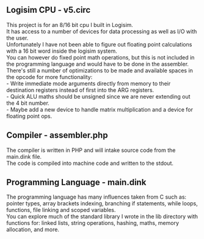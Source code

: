 ## Logisim CPU - v5.circ
This project is for an 8/16 bit cpu I built in Logisim.  
It has access to a number of devices for data processing as well as I/O with the user.  
Unfortunately I have not been able to figure out floating point calculations with a 16 bit word inside the logisim system.  
You can however do fixed point math operations, but this is not included in the programming language and would have to be done in the assembler.  
There's still a number of optimizations to be made and available spaces in the opcode for more functionality:  
	- Write immediate mode arguments directly from memory to their destination registers instead of first into the ARG registers.  
 	- Quick ALU maths should be unsigned since we are never extending out the 4 bit number.  
	- Maybe add a new device to handle matrix multiplication and a device for floating point ops.  

## Compiler - assembler.php
The compiler is written in PHP and will intake source code from the main.dink file.  
The code is compiled into machine code and written to the stdout.  

## Programming Language - main.dink
The programming language has many influences taken from C such as: pointer types, array brackets indexing, branching if statements, while loops, functions, file linking and scoped variables.  
You can explore much of the standard library I wrote in the lib directory with functions for: linked lists, string operations, hashing, maths, memory allocation, and more.   
